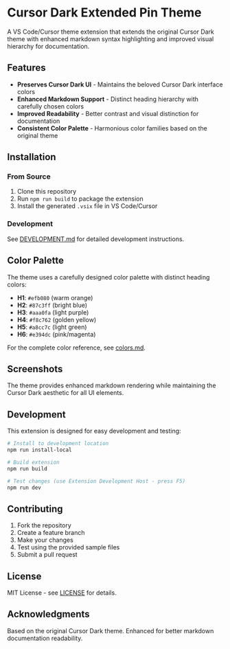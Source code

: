 # Cursor Dark Extended Pin Theme

A VS Code/Cursor theme extension that extends the original Cursor Dark theme with enhanced markdown syntax highlighting and improved visual hierarchy for documentation.

## Features

- **Preserves Cursor Dark UI** - Maintains the beloved Cursor Dark interface colors
- **Enhanced Markdown Support** - Distinct heading hierarchy with carefully chosen colors
- **Improved Readability** - Better contrast and visual distinction for documentation
- **Consistent Color Palette** - Harmonious color families based on the original theme

## Installation

### From Source
1. Clone this repository
2. Run `npm run build` to package the extension
3. Install the generated `.vsix` file in VS Code/Cursor

### Development
See [DEVELOPMENT.md](DEVELOPMENT.md) for detailed development instructions.

## Color Palette

The theme uses a carefully designed color palette with distinct heading colors:

- **H1**: `#efb080` (warm orange)
- **H2**: `#87c3ff` (bright blue)
- **H3**: `#aaa0fa` (light purple)
- **H4**: `#f8c762` (golden yellow)
- **H5**: `#a8cc7c` (light green)
- **H6**: `#e394dc` (pink/magenta)

For the complete color reference, see [colors.md](colors.md).

## Screenshots

The theme provides enhanced markdown rendering while maintaining the Cursor Dark aesthetic for all UI elements.

## Development

This extension is designed for easy development and testing:

```bash
# Install to development location
npm run install-local

# Build extension
npm run build

# Test changes (use Extension Development Host - press F5)
npm run dev
```

## Contributing

1. Fork the repository
2. Create a feature branch
3. Make your changes
4. Test using the provided sample files
5. Submit a pull request

## License

MIT License - see [LICENSE](LICENSE) for details.

## Acknowledgments

Based on the original Cursor Dark theme. Enhanced for better markdown documentation readability.